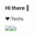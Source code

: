 ### Hi there 👋

❤️:Techs

![](https://github-readme-stats.vercel.app/api?username=gojiteji&theme=vue)![](https://github-profile-summary-cards.vercel.app/api/cards/profile-details?username=gojiteji&theme=vue)!
